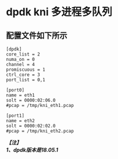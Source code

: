 # dpdk kni 多进程多队列

## 配置文件如下所示
```
[dpdk]
core_list = 2
numa_on = 0
channel = 4
promiscuous = 1
ctrl_core = 3
port_list = 0,1

[port0]
name = eth1
solt = 0000:02:06.0
#pcap = /tmp/kni_eth1.pcap

[port1]
name = eth2
solt = 0000:02:02.0
#pcap = /tmp/kni_eth2.pcap
```

***【注】<br>***
***1、dpdk版本是18.05.1<br>***
